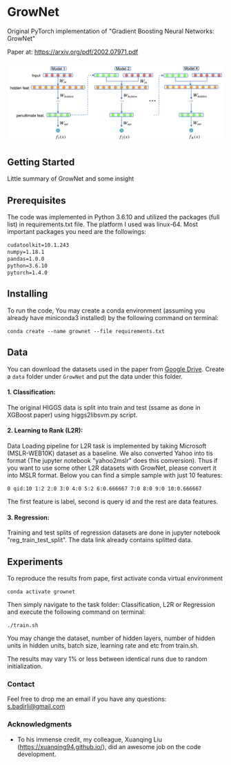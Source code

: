 # GrowNet

Original PyTorch implementation of "Gradient Boosting Neural Networks: GrowNet" 

Paper at: https://arxiv.org/pdf/2002.07971.pdf

<p align="center">
  <img width="800" src="Model.png">
</p>
<p align="justify">

## Getting Started

Little summary of GrowNet and some insight


## Prerequisites

The code was implemented in Python 3.6.10 and utilized the packages (full list) in requirements.txt file. The platform I used was linux-64. Most important packages you need are the followings:
```
cudatoolkit=10.1.243 
numpy=1.18.1 
pandas=1.0.0 
python=3.6.10 
pytorch=1.4.0 
```

## Installing

To run the code, You may create a conda environment (assuming you already have miniconda3 installed) by the following command on terminal:

```
conda create --name grownet --file requirements.txt
```

## Data

You can download the datasets used in the paper from [Google Drive](https://drive.google.com/open?id=1NnBpwvfSdqs-lRb5UFIC-q8P455o3vO3).  Create a `data` folder under `GrowNet` and put the data under this folder.


#### 1. Classification:
The original HIGGS data is split into train and test (ssame as done in XGBoost paper) using higgs2libsvm.py script.

#### 2. Learning to Rank (L2R): 
Data Loading pipeline for L2R task is implemented by taking Microsoft (MSLR-WEB10K) dataset as a baseline. We also converted Yahoo into tis format (The jupyter notebook "yahoo2mslr" does this conversion). Thus if you want to use some other L2R datasets with GrowNet, please convert it into MSLR format. Below you can find a simple sample with just 10 features:
```
0 qid:10 1:2 2:0 3:0 4:0 5:2 6:0.666667 7:0 8:0 9:0 10:0.666667 
```
The first feature is label, second is query id and the rest are data features.

#### 3. Regression:
Training and test splits of regression datasets are done in jupyter notebook "reg_train_test_split". The data link already contains splitted data. 

## Experiments

To reproduce the results from pape, first activate conda virtual environment

```
conda activate grownet
```
Then simply navigate to the task folder: Classification, L2R or Regression and execute the following command on terminal:

```
./train.sh
```

You may change the dataset, number of hidden layers, number of hidden units in hidden units, batch size, learning rate and etc from train.sh. 

The results may vary 1% or less between identical runs due to random initialization.

### Contact

Feel free to drop me an email if you have any questions: s.badirli@gmail.com

### Acknowledgments

* To his immense credit, my colleague, Xuanqing Liu (https://xuanqing94.github.io/), did an awesome job on the code development.  

